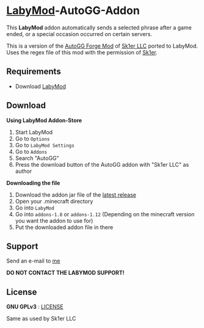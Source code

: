 # [LabyMod](https://labymod.net)-AutoGG-Addon
This **LabyMod** addon automatically sends a selected phrase after a game ended, or a special occasion occurred on certain servers. 

This is a version of the [AutoGG Forge Mod](https://github.com/Sk1erLLC/AutoGG/) of [Sk1er LLC](https://github.com/Sk1erLLC) ported to LabyMod.
Uses the regex file of this mod with the permission of [Sk1er](https://github.com/Sk1er).

## Requirements
- Download [LabyMod](https://www.labymod.net/download)

## Download
**Using LabyMod Addon-Store**

1. Start LabyMod
2. Go to `Options`
3. Go to `LabyMod Settings`
4. Go to `Addons`
5. Search "AutoGG"
6. Press the download button of the AutoGG addon with "Sk1er LLC" as author

**Downloading the file**

1. Download the addon jar file of the [latest release](https://github.com/MineFlash07/LabyMod-AutoGG-Addon/releases/latest)
2. Open your .minecraft directory
3. Go into `LabyMod`
4. Go into `addons-1.8` or `addons-1.12` (Depending on the minecraft version you want the addon to use for)
5. Put the downloaded addon file in there

## Support
Send an e-mail to [me](mailto:mineflash07@gmail.com)

**DO NOT CONTACT THE LABYMOD SUPPORT!**

## License
**GNU GPLv3** : [LICENSE](LICENSE)

Same as used by Sk1er LLC